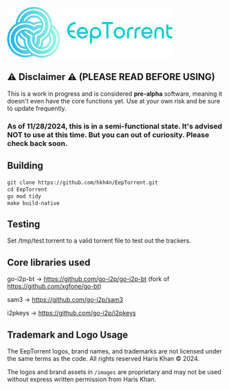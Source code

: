 ![Alt text](images/EepTorrentLogo.png)

## ⚠️ Disclaimer ⚠️ (PLEASE READ BEFORE USING)
This is a work in progress and is considered **pre-alpha** software, meaning it doesn't even have the core functions yet. Use at your own risk and be sure to update frequently.

### As of 11/28/2024, this is in a semi-functional state. It's advised NOT to use at this time. But you can out of curiosity. Please check back soon.

## Building

```shell
git clone https://github.com/hkh4n/EepTorrent.git
cd EepTorrent
go mod tidy
make build-native
```

## Testing

Set /tmp/test.torrent to a valid torrent file to test out the trackers.

## Core libraries used

go-i2p-bt -> https://github.com/go-i2p/go-i2p-bt (fork of https://github.com/xgfone/go-bt)

sam3 -> https://github.com/go-i2p/sam3

i2pkeys -> https://github.com/go-i2p/i2pkeys

## Trademark and Logo Usage

The EepTorrent logos, brand names, and trademarks are not licensed under the same terms as the code. All rights reserved Haris Khan © 2024.

The logos and brand assets in `/images` are proprietary and may not be used without express written permission from Haris Khan.
